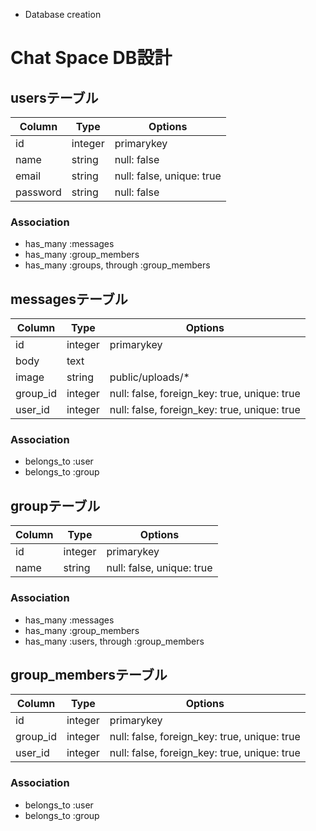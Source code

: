 * Database creation

# Chat Space DB設計

## usersテーブル
|Column|Type|Options|
|------|----|-------|
|id|integer|primarykey|
|name|string|null: false|
|email|string|null: false, unique: true|
|password|string|null: false|
### Association
- has_many :messages
- has_many :group_members
- has_many :groups, through :group_members

## messagesテーブル
|Column|Type|Options|
|------|----|-------|
|id|integer|primarykey|
|body|text||
|image|string|public/uploads/*|
|group_id|integer|null: false, foreign_key: true, unique: true|
|user_id|integer|null: false, foreign_key: true, unique: true|
### Association
- belongs_to :user
- belongs_to :group

## groupテーブル
|Column|Type|Options|
|------|----|-------|
|id|integer|primarykey|
|name|string|null: false,  unique: true|
### Association
- has_many :messages
- has_many :group_members
- has_many :users, through :group_members


## group_membersテーブル
|Column|Type|Options|
|------|----|-------|
|id|integer|primarykey|
|group_id|integer|null: false, foreign_key: true, unique: true|
|user_id|integer|null: false, foreign_key: true, unique: true|
### Association
- belongs_to :user
- belongs_to :group
